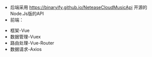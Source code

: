 + 后端采用 https://binaryify.github.io/NeteaseCloudMusicApi 开源的Node.Js版的API
+ 前端：
- 框架-Vue
- 数据管理-Vuex
- 路由处理-Vue-Router
- 数据请求-Axios
